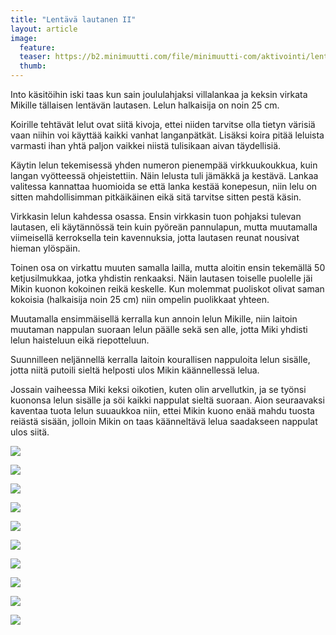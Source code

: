 ```yaml
---
title: "Lentävä lautanen II"
layout: article
image:
  feature:
  teaser: https://b2.minimuutti.com/file/minimuutti-com/aktivointi/lentava-lautanen-ii/DS45091-245px.jpg
  thumb:
---
```


Into käsitöihin iski taas kun sain joululahjaksi villalankaa ja keksin virkata Mikille tällaisen lentävän lautasen. Lelun halkaisija on noin 25 cm.

Koirille tehtävät lelut ovat siitä kivoja, ettei niiden tarvitse olla tietyn värisiä vaan niihin voi käyttää kaikki vanhat langanpätkät. Lisäksi koira pitää leluista varmasti ihan yhtä paljon vaikkei niistä tulisikaan aivan täydellisiä.

Käytin lelun tekemisessä yhden numeron pienempää virkkuukoukkua, kuin langan vyötteessä ohjeistettiin. Näin lelusta tuli jämäkkä ja kestävä. Lankaa valitessa kannattaa huomioida se että lanka kestää konepesun, niin lelu on sitten mahdollisimman pitkäikäinen eikä sitä tarvitse sitten pestä käsin.

Virkkasin lelun kahdessa osassa. Ensin virkkasin tuon pohjaksi tulevan lautasen, eli käytännössä tein kuin pyöreän pannulapun, mutta muutamalla viimeisellä kerroksella tein kavennuksia, jotta lautasen reunat nousivat hieman ylöspäin.

Toinen osa on virkattu muuten samalla lailla, mutta aloitin ensin tekemällä 50 ketjusilmukkaa, jotka yhdistin renkaaksi. Näin lautasen toiselle puolelle jäi Mikin kuonon kokoinen reikä keskelle. Kun molemmat puoliskot olivat saman kokoisia (halkaisija noin 25 cm) niin ompelin puolikkaat yhteen.

Muutamalla ensimmäisellä kerralla kun annoin lelun Mikille, niin laitoin muutaman nappulan suoraan lelun päälle sekä sen alle, jotta Miki yhdisti lelun haisteluun eikä riepotteluun.

Suunnilleen neljännellä kerralla laitoin kourallisen nappuloita lelun sisälle, jotta niitä putoili sieltä helposti ulos Mikin käännellessä lelua.

Jossain vaiheessa Miki keksi oikotien, kuten olin arvellutkin, ja se työnsi kuononsa lelun sisälle ja söi kaikki nappulat sieltä suoraan. Aion seuraavaksi kaventaa tuota lelun suuaukkoa niin, ettei Mikin kuono enää mahdu tuosta reiästä sisään, jolloin Mikin on taas käänneltävä lelua saadakseen nappulat ulos siitä.

![](https://b2.minimuutti.com/file/minimuutti-com/aktivointi/lentava-lautanen-ii/DS45155-800px.jpg)

![](https://b2.minimuutti.com/file/minimuutti-com/aktivointi/lentava-lautanen-ii/DS45027-800px.jpg)

![](https://b2.minimuutti.com/file/minimuutti-com/aktivointi/lentava-lautanen-ii/DS45035-800px.jpg)

![](https://b2.minimuutti.com/file/minimuutti-com/aktivointi/lentava-lautanen-ii/DS45019-800px.jpg)

![](https://b2.minimuutti.com/file/minimuutti-com/aktivointi/lentava-lautanen-ii/DS45091-800px.jpg)

![](https://b2.minimuutti.com/file/minimuutti-com/aktivointi/lentava-lautanen-ii/DS45097-800px.jpg)

![](https://b2.minimuutti.com/file/minimuutti-com/aktivointi/lentava-lautanen-ii/DS45161-800px.jpg)

![](https://b2.minimuutti.com/file/minimuutti-com/aktivointi/lentava-lautanen-ii/DS45153-800px.jpg)

![](https://b2.minimuutti.com/file/minimuutti-com/aktivointi/lentava-lautanen-ii/DS45354-800px.jpg)

![](https://b2.minimuutti.com/file/minimuutti-com/aktivointi/lentava-lautanen-ii/Kollaasi__iso_10-800px.jpg)

